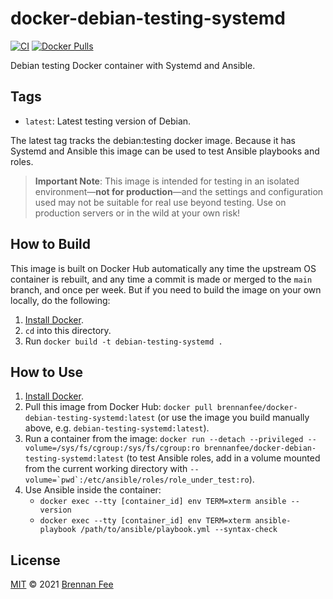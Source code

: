 # docker-debian-testing-systemd

[![CI](https://github.com/brennanfee/docker-debian-testing-systemd/workflows/Build/badge.svg?branch=main&event=push)](https://github.com/brennanfee/docker-debian-testing-systemd/actions?query=workflow%3ABuild)
[![Docker Pulls](https://img.shields.io/docker/pulls/brennanfee/docker-debian-testing-systemd)](https://hub.docker.com/r/brennanfee/docker-debian-testing-systemd/)

Debian testing Docker container with Systemd and Ansible.

## Tags

- `latest`: Latest testing version of Debian.

The latest tag tracks the debian:testing docker image. Because it has Systemd and Ansible this image
can be used to test Ansible playbooks and roles.

> **Important Note**: This image is intended for testing in an isolated environment—**not for
> production**—and the settings and configuration used may not be suitable for real use beyond
> testing. Use on production servers or in the wild at your own risk!

## How to Build

This image is built on Docker Hub automatically any time the upstream OS container is rebuilt, and
any time a commit is made or merged to the `main` branch, and once per week. But if you need to
build the image on your own locally, do the following:

1. [Install Docker](https://docs.docker.com/install/).
2. `cd` into this directory.
3. Run `docker build -t debian-testing-systemd .`

## How to Use

1. [Install Docker](https://docs.docker.com/engine/installation/).
2. Pull this image from Docker Hub: `docker pull brennanfee/docker-debian-testing-systemd:latest`
   (or use the image you build manually above, e.g. `debian-testing-systemd:latest`).
3. Run a container from the image:
   `docker run --detach --privileged --volume=/sys/fs/cgroup:/sys/fs/cgroup:ro brennanfee/docker-debian-testing-systemd:latest`
   (to test Ansible roles, add in a volume mounted from the current working directory with
   `` --volume=`pwd`:/etc/ansible/roles/role_under_test:ro ``).
4. Use Ansible inside the container:
   - `docker exec --tty [container_id] env TERM=xterm ansible --version`
   - `docker exec --tty [container_id] env TERM=xterm ansible-playbook /path/to/ansible/playbook.yml --syntax-check`

## License

[MIT](license.md) © 2021 [Brennan Fee](https://github.com/brennanfee)

